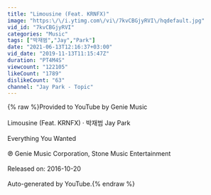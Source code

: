 ```yaml
---
title: "Limousine (Feat. KRNFX)"
image: "https:\/\/i.ytimg.com\/vi\/7kvCBGjyRVI\/hqdefault.jpg"
vid_id: "7kvCBGjyRVI"
categories: "Music"
tags: ["박재범","Jay","Park"]
date: "2021-06-13T12:16:37+03:00"
vid_date: "2019-11-13T11:15:47Z"
duration: "PT4M4S"
viewcount: "122105"
likeCount: "1789"
dislikeCount: "63"
channel: "Jay Park - Topic"
---
```

{% raw %}Provided to YouTube by Genie Music<br /><br />Limousine (Feat. KRNFX) · 박재범 Jay Park<br /><br />Everything You Wanted<br /><br />℗ Genie Music Corporation, Stone Music Entertainment<br /><br />Released on: 2016-10-20<br /><br />Auto-generated by YouTube.{% endraw %}
